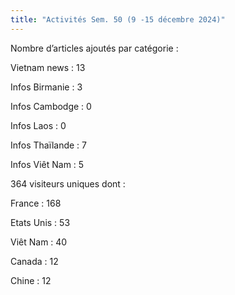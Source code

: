 ```yaml
---
title: "Activités Sem. 50 (9 -15 décembre 2024)"
---
```

Nombre d’articles ajoutés par catégorie :

Vietnam news : 13

Infos Birmanie : 3

Infos Cambodge : 0

Infos Laos : 0

Infos Thaïlande : 7

Infos Viêt Nam : 5

364 visiteurs uniques dont :

France : 168

Etats Unis : 53

Viêt Nam : 40

Canada : 12

Chine : 12